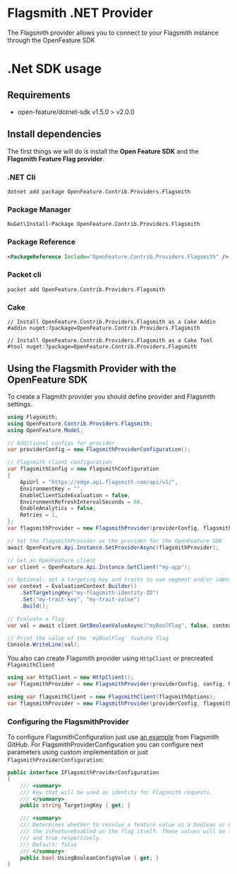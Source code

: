 # Flagsmith .NET Provider

The Flagsmith provider allows you to connect to your Flagsmith instance through the OpenFeature SDK

# .Net SDK usage

## Requirements

- open-feature/dotnet-sdk v1.5.0 > v2.0.0

## Install dependencies

The first things we will do is install the **Open Feature SDK** and the **Flagsmith Feature Flag provider**.

### .NET Cli
```shell
dotnet add package OpenFeature.Contrib.Providers.Flagsmith
```
### Package Manager

```shell
NuGet\Install-Package OpenFeature.Contrib.Providers.Flagsmith
```
### Package Reference

```xml
<PackageReference Include="OpenFeature.Contrib.Providers.Flagsmith" />
```
### Packet cli

```shell
packet add OpenFeature.Contrib.Providers.Flagsmith
```

### Cake

```shell
// Install OpenFeature.Contrib.Providers.Flagsmith as a Cake Addin
#addin nuget:?package=OpenFeature.Contrib.Providers.Flagsmith

// Install OpenFeature.Contrib.Providers.Flagsmith as a Cake Tool
#tool nuget:?package=OpenFeature.Contrib.Providers.Flagsmith
```

## Using the Flagsmith Provider with the OpenFeature SDK

To create a Flagmith provider you should define provider and Flagsmith settings.

```csharp
using Flagsmith;
using OpenFeature.Contrib.Providers.Flagsmith;
using OpenFeature.Model;

// Additional configs for provider
var providerConfig = new FlagsmithProviderConfiguration();

// Flagsmith client configuration
var flagsmithConfig = new FlagsmithConfiguration
{
    ApiUrl = "https://edge.api.flagsmith.com/api/v1/",
    EnvironmentKey = "",
    EnableClientSideEvaluation = false,
    EnvironmentRefreshIntervalSeconds = 60,
    EnableAnalytics = false,
    Retries = 1,
};
var flagsmithProvider = new FlagsmithProvider(providerConfig, flagsmithConfig);

// Set the flagsmithProvider as the provider for the OpenFeature SDK
await OpenFeature.Api.Instance.SetProviderAsync(flagsmithProvider);

// Get an OpenFeature client
var client = OpenFeature.Api.Instance.GetClient("my-app");

// Optional: set a targeting key and traits to use segment and/or identity overrides
var context = EvaluationContext.Builder()
    .SetTargetingKey("my-flagsmith-identity-ID")
    .Set("my-trait-key", "my-trait-value")
    .Build();

// Evaluate a flag
var val = await client.GetBooleanValueAsync("myBoolFlag", false, context);

// Print the value of the 'myBoolFlag' feature flag
Console.WriteLine(val);
```

You also can create Flagsmith provider using ```HttpClient``` or precreated ```FlagsmithClient```

```csharp
using var httpClient = new HttpClient();
var flagsmithProvider = new FlagsmithProvider(providerConfig, config, httpClient);
```
```csharp
using var flagsmithClient = new FlagsmithClient(flagsmithOptions);
var flagsmithProvider = new FlagsmithProvider(providerConfig, flagsmithClient);
```
### Configuring the FlagsmithProvider

To configure FlagsmithConfiguration just use [an example](https://github.com/Flagsmith/flagsmith-dotnet-client/tree/main/Example) from Flagsmith GitHub.
For FlagsmithProviderConfiguration you can configure next parameters using custom implementation or just ```FlagsmithProviderConfiguration```:
```csharp
public interface IFlagsmithProviderConfiguration
{
    /// <summary>
    /// Key that will be used as identity for Flagsmith requests.
    /// </summary>
    public string TargetingKey { get; }

    /// <summary>
    /// Determines whether to resolve a feature value as a boolean or use
    /// the isFeatureEnabled as the flag itself. These values will be false
    /// and true respectively.
    /// Default: false
    /// </summary>
    public bool UsingBooleanConfigValue { get; }
}
```


